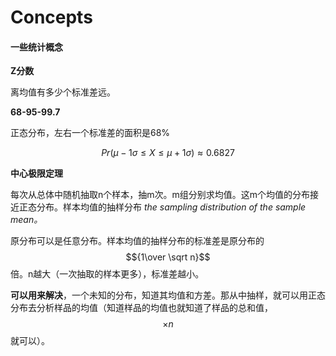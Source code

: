 # Concepts

#### 一些统计概念

**Z分数**

离均值有多少个标准差远。

**68-95-99.7**

正态分布，左右一个标准差的面积是68%

$$Pr(\mu-1\sigma\le X\le \mu+1\sigma)\approx0.6827$$

**中心极限定理**

每次从总体中随机抽取n个样本，抽m次。m组分别求均值。这m个均值的分布接近正态分布。样本均值的抽样分布 _the sampling distribution of the sample mean。_

原分布可以是任意分布。样本均值的抽样分布的标准差是原分布的 $${1\over \sqrt n}$$ 倍。n越大（一次抽取的样本更多），标准差越小。

**可以用来解决**，一个未知的分布，知道其均值和方差。那从中抽样，就可以用正态分布去分析样品的均值（知道样品的均值也就知道了样品的总和值，$$\times n$$就可以）。

